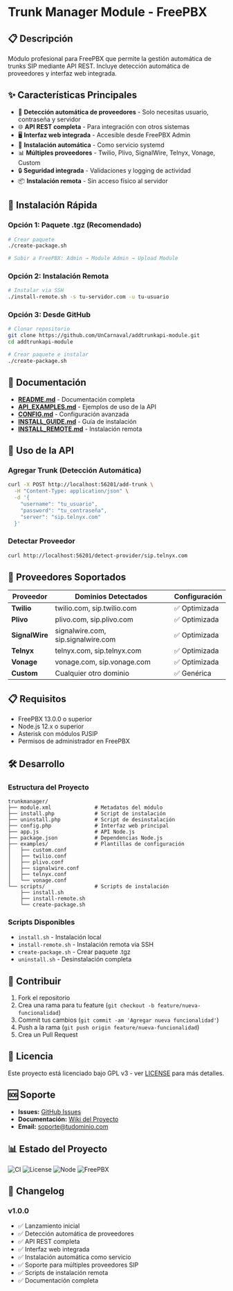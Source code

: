 # Trunk Manager Module - FreePBX

## 📋 Descripción

Módulo profesional para FreePBX que permite la gestión automática de trunks SIP mediante API REST. Incluye detección automática de proveedores y interfaz web integrada.

## ✨ Características Principales

- 🎯 **Detección automática de proveedores** - Solo necesitas usuario, contraseña y servidor
- 🌐 **API REST completa** - Para integración con otros sistemas
- 🖥️ **Interfaz web integrada** - Accesible desde FreePBX Admin
- 🔧 **Instalación automática** - Como servicio systemd
- 📊 **Múltiples proveedores** - Twilio, Plivo, SignalWire, Telnyx, Vonage, Custom
- 🔒 **Seguridad integrada** - Validaciones y logging de actividad
- 📦 **Instalación remota** - Sin acceso físico al servidor

## 🚀 Instalación Rápida

### Opción 1: Paquete .tgz (Recomendado)
```bash
# Crear paquete
./create-package.sh

# Subir a FreePBX: Admin → Module Admin → Upload Module
```

### Opción 2: Instalación Remota
```bash
# Instalar via SSH
./install-remote.sh -s tu-servidor.com -u tu-usuario
```

### Opción 3: Desde GitHub
```bash
# Clonar repositorio
git clone https://github.com/UnCarnaval/addtrunkapi-module.git
cd addtrunkapi-module

# Crear paquete e instalar
./create-package.sh
```

## 📖 Documentación

- **[README.md](README.md)** - Documentación completa
- **[API_EXAMPLES.md](API_EXAMPLES.md)** - Ejemplos de uso de la API
- **[CONFIG.md](CONFIG.md)** - Configuración avanzada
- **[INSTALL_GUIDE.md](INSTALL_GUIDE.md)** - Guía de instalación
- **[INSTALL_REMOTE.md](INSTALL_REMOTE.md)** - Instalación remota

## 🔧 Uso de la API

### Agregar Trunk (Detección Automática)
```bash
curl -X POST http://localhost:56201/add-trunk \
  -H "Content-Type: application/json" \
  -d '{
    "username": "tu_usuario",
    "password": "tu_contraseña",
    "server": "sip.telnyx.com"
  }'
```

### Detectar Proveedor
```bash
curl http://localhost:56201/detect-provider/sip.telnyx.com
```

## 🎯 Proveedores Soportados

| Proveedor | Dominios Detectados | Configuración |
|-----------|-------------------|---------------|
| **Twilio** | twilio.com, sip.twilio.com | ✅ Optimizada |
| **Plivo** | plivo.com, sip.plivo.com | ✅ Optimizada |
| **SignalWire** | signalwire.com, sip.signalwire.com | ✅ Optimizada |
| **Telnyx** | telnyx.com, sip.telnyx.com | ✅ Optimizada |
| **Vonage** | vonage.com, sip.vonage.com | ✅ Optimizada |
| **Custom** | Cualquier otro dominio | ✅ Genérica |

## 📋 Requisitos

- FreePBX 13.0.0 o superior
- Node.js 12.x o superior
- Asterisk con módulos PJSIP
- Permisos de administrador en FreePBX

## 🛠️ Desarrollo

### Estructura del Proyecto
```
trunkmanager/
├── module.xml              # Metadatos del módulo
├── install.php             # Script de instalación
├── uninstall.php           # Script de desinstalación
├── config.php              # Interfaz web principal
├── app.js                  # API Node.js
├── package.json            # Dependencias Node.js
├── examples/               # Plantillas de configuración
│   ├── custom.conf
│   ├── twilio.conf
│   ├── plivo.conf
│   ├── signalwire.conf
│   ├── telnyx.conf
│   └── vonage.conf
└── scripts/                # Scripts de instalación
    ├── install.sh
    ├── install-remote.sh
    └── create-package.sh
```

### Scripts Disponibles
- `install.sh` - Instalación local
- `install-remote.sh` - Instalación remota via SSH
- `create-package.sh` - Crear paquete .tgz
- `uninstall.sh` - Desinstalación completa

## 🤝 Contribuir

1. Fork el repositorio
2. Crea una rama para tu feature (`git checkout -b feature/nueva-funcionalidad`)
3. Commit tus cambios (`git commit -am 'Agregar nueva funcionalidad'`)
4. Push a la rama (`git push origin feature/nueva-funcionalidad`)
5. Crea un Pull Request

## 📄 Licencia

Este proyecto está licenciado bajo GPL v3 - ver [LICENSE](LICENSE) para más detalles.

## 🆘 Soporte

- **Issues:** [GitHub Issues](https://github.com/UnCarnaval/addtrunkapi-module/issues)
- **Documentación:** [Wiki del Proyecto](https://github.com/UnCarnaval/addtrunkapi-module/wiki)
- **Email:** soporte@tudominio.com

## 📊 Estado del Proyecto

![CI](https://github.com/UnCarnaval/addtrunkapi-module/workflows/Build%20and%20Test%20Trunk%20Manager%20Module/badge.svg)
![License](https://img.shields.io/badge/license-GPL%20v3-blue.svg)
![Node](https://img.shields.io/badge/node-%3E%3D12.x-green.svg)
![FreePBX](https://img.shields.io/badge/FreePBX-%3E%3D13.0.0-orange.svg)

## 🎉 Changelog

### v1.0.0
- ✅ Lanzamiento inicial
- ✅ Detección automática de proveedores
- ✅ API REST completa
- ✅ Interfaz web integrada
- ✅ Instalación automática como servicio
- ✅ Soporte para múltiples proveedores SIP
- ✅ Scripts de instalación remota
- ✅ Documentación completa
